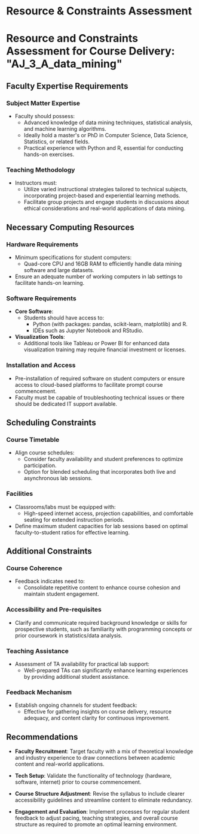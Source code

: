Resource & Constraints Assessment
=================================

# Resource and Constraints Assessment for Course Delivery: "AJ_3_A_data_mining"

## Faculty Expertise Requirements

### Subject Matter Expertise
- Faculty should possess:
  - Advanced knowledge of data mining techniques, statistical analysis, and machine learning algorithms.
  - Ideally hold a master's or PhD in Computer Science, Data Science, Statistics, or related fields.
  - Practical experience with Python and R, essential for conducting hands-on exercises.

### Teaching Methodology
- Instructors must:
  - Utilize varied instructional strategies tailored to technical subjects, incorporating project-based and experiential learning methods.
  - Facilitate group projects and engage students in discussions about ethical considerations and real-world applications of data mining.

## Necessary Computing Resources

### Hardware Requirements
- Minimum specifications for student computers:
  - Quad-core CPU and 16GB RAM to efficiently handle data mining software and large datasets.
- Ensure an adequate number of working computers in lab settings to facilitate hands-on learning.

### Software Requirements
- **Core Software**: 
  - Students should have access to:
    - Python (with packages: pandas, scikit-learn, matplotlib) and R.
    - IDEs such as Jupyter Notebook and RStudio.
- **Visualization Tools**:
  - Additional tools like Tableau or Power BI for enhanced data visualization training may require financial investment or licenses.

### Installation and Access
- Pre-installation of required software on student computers or ensure access to cloud-based platforms to facilitate prompt course commencement.
- Faculty must be capable of troubleshooting technical issues or there should be dedicated IT support available.

## Scheduling Constraints

### Course Timetable
- Align course schedules:
  - Consider faculty availability and student preferences to optimize participation.
  - Option for blended scheduling that incorporates both live and asynchronous lab sessions.

### Facilities
- Classrooms/labs must be equipped with:
  - High-speed internet access, projection capabilities, and comfortable seating for extended instruction periods.
- Define maximum student capacities for lab sessions based on optimal faculty-to-student ratios for effective learning.

## Additional Constraints

### Course Coherence
- Feedback indicates need to:
  - Consolidate repetitive content to enhance course cohesion and maintain student engagement.

### Accessibility and Pre-requisites
- Clarify and communicate required background knowledge or skills for prospective students, such as familiarity with programming concepts or prior coursework in statistics/data analysis.

### Teaching Assistance
- Assessment of TA availability for practical lab support:
  - Well-prepared TAs can significantly enhance learning experiences by providing additional student assistance.

### Feedback Mechanism
- Establish ongoing channels for student feedback:
  - Effective for gathering insights on course delivery, resource adequacy, and content clarity for continuous improvement.

## Recommendations

- **Faculty Recruitment**: Target faculty with a mix of theoretical knowledge and industry experience to draw connections between academic content and real-world applications.
  
- **Tech Setup**: Validate the functionality of technology (hardware, software, internet) prior to course commencement.

- **Course Structure Adjustment**: Revise the syllabus to include clearer accessibility guidelines and streamline content to eliminate redundancy.

- **Engagement and Evaluation**: Implement processes for regular student feedback to adjust pacing, teaching strategies, and overall course structure as required to promote an optimal learning environment.